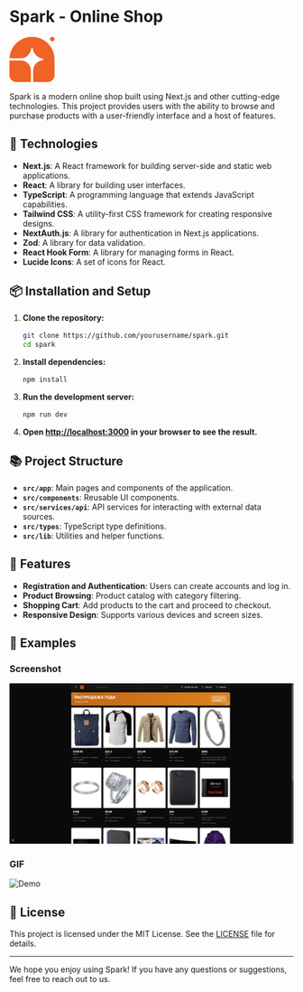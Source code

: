 # Spark - Online Shop

![Spark Logo](public/logo.svg)

Spark is a modern online shop built using Next.js and other cutting-edge technologies. This project provides users with the ability to browse and purchase products with a user-friendly interface and a host of features.

## 🚀 Technologies

- **Next.js**: A React framework for building server-side and static web applications.
- **React**: A library for building user interfaces.
- **TypeScript**: A programming language that extends JavaScript capabilities.
- **Tailwind CSS**: A utility-first CSS framework for creating responsive designs.
- **NextAuth.js**: A library for authentication in Next.js applications.
- **Zod**: A library for data validation.
- **React Hook Form**: A library for managing forms in React.
- **Lucide Icons**: A set of icons for React.

## 📦 Installation and Setup

1. **Clone the repository:**

   ```bash
   git clone https://github.com/yourusername/spark.git
   cd spark
   ```

2. **Install dependencies:**

   ```bash
   npm install
   ```

3. **Run the development server:**

   ```bash
   npm run dev
   ```

4. **Open [http://localhost:3000](http://localhost:3000) in your browser to see the result.**

## 📚 Project Structure

- **`src/app`**: Main pages and components of the application.
- **`src/components`**: Reusable UI components.
- **`src/services/api`**: API services for interacting with external data sources.
- **`src/types`**: TypeScript type definitions.
- **`src/lib`**: Utilities and helper functions.

## 🌟 Features

- **Registration and Authentication**: Users can create accounts and log in.
- **Product Browsing**: Product catalog with category filtering.
- **Shopping Cart**: Add products to the cart and proceed to checkout.
- **Responsive Design**: Supports various devices and screen sizes.

## 📸 Examples

### Screenshot

![Screenshot](public/screenshot.png)

### GIF

![Demo](public/demo.gif)

## 📄 License

This project is licensed under the MIT License. See the [LICENSE](LICENSE) file for details.

---

We hope you enjoy using Spark! If you have any questions or suggestions, feel free to reach out to us.
